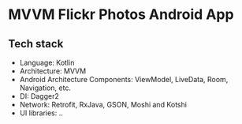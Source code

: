 # MVVM Flickr Photos Android App

## Tech stack

- Language: Kotlin
- Architecture: MVVM
- Android Architecture Components: ViewModel, LiveData, Room, Navigation, etc.
- DI: Dagger2
- Network: Retrofit, RxJava, GSON, Moshi and Kotshi
- UI libraries: ..
